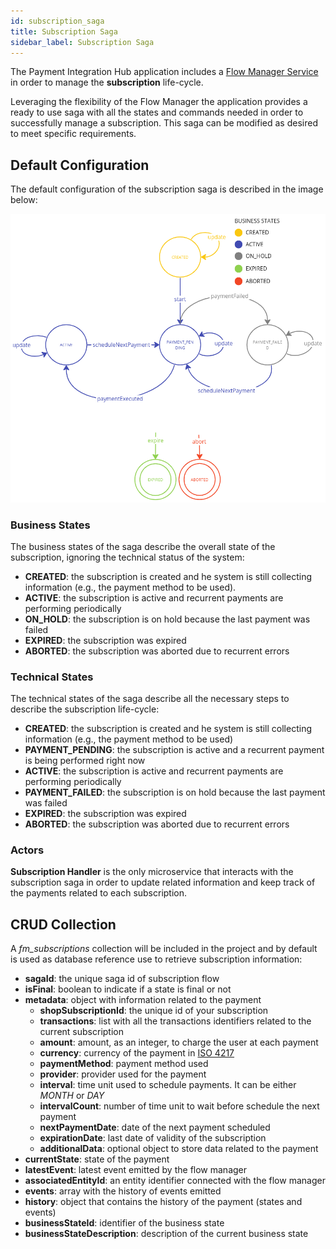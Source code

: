```yaml
---
id: subscription_saga
title: Subscription Saga
sidebar_label: Subscription Saga
---
```


<!--
WARNING: this file was automatically generated by Mia-Platform Doc Aggregator.
DO NOT MODIFY IT BY HAND.
Instead, modify the source file and run the aggregator to regenerate this file.
-->

The Payment Integration Hub application includes a [Flow Manager Service](/runtime_suite/flow-manager-service/10_overview.md) in order to manage the **subscription** life-cycle. 

Leveraging the flexibility of the Flow Manager the application provides a ready to use saga with all the states and commands needed in order to successfully manage a subscription. This saga can be modified as desired to meet specific requirements. 

## Default Configuration
The default configuration of the subscription saga is described in the image below:

![Machine Definition](img/subscription-saga-v3.2.png)

### Business States
The business states of the saga describe the overall state of the subscription, ignoring the technical status of the system:
- **CREATED**: the subscription is created and he system is still collecting information (e.g., the payment method to be used).
- **ACTIVE**: the subscription is active and recurrent payments are performing periodically
- **ON_HOLD**: the subscription is on hold because the last payment was failed
- **EXPIRED**: the subscription was expired
- **ABORTED**: the subscription was aborted due to recurrent errors


### Technical States
The technical states of the saga describe all the necessary steps to describe the subscription life-cycle:
- **CREATED**: the subscription is created and he system is still collecting information (e.g., the payment method to be used)
- **PAYMENT_PENDING**: the subscription is active and a recurrent payment is being performed right now
- **ACTIVE**: the subscription is active and recurrent payments are performing periodically
- **PAYMENT_FAILED**: the subscription is on hold because the last payment was failed
- **EXPIRED**: the subscription was expired
- **ABORTED**: the subscription was aborted due to recurrent errors


### Actors
**Subscription Handler** is the only microservice that interacts with the subscription saga in order to update related information and keep track of the payments related to each subscription.

## CRUD Collection

A *fm_subscriptions* collection will be included in the project and by default is used as database reference use to retrieve subscription information:
- **sagaId**: the unique saga id of subscription flow
- **isFinal**: boolean to indicate if a state is final or not
- **metadata**: object with information related to the payment
    - **shopSubscriptionId**: the unique id of your subscription
    - **transactions**: list with all the transactions identifiers related to the current subscription
    - **amount**: amount, as an integer, to charge the user at each payment
    - **currency**: currency of the payment in [ISO 4217](https://en.wikipedia.org/wiki/ISO_4217)
    - **paymentMethod**: payment method used
    - **provider**: provider used for the payment
    - **interval**: time unit used to schedule payments. It can be either *MONTH* or *DAY*
    - **intervalCount**: number of time unit to wait before schedule the next payment
    - **nextPaymentDate**: date of the next payment scheduled
    - **expirationDate**: last date of validity of the subscription
    - **additionalData**: optional object to store data related to the payment
- **currentState**: state of the payment
- **latestEvent**: latest event emitted by the flow manager
- **associatedEntityId**: an entity identifier connected with the flow manager
- **events**: array with the history of events emitted
- **history**: object that contains the history of the payment (states and events)
- **businessStateId**: identifier of the business state
- **businessStateDescription**: description of the current business state
